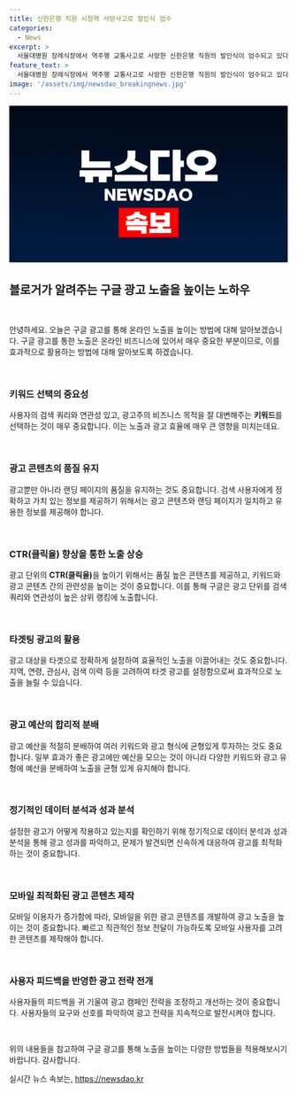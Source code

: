 ```yaml
---
title: 신한은행 직원 시청역 사망사고로 발인식 엄수
categories:
  - News
excerpt: >
  서울대병원 장례식장에서 역주행 교통사고로 사망한 신한은행 직원의 발인식이 엄수되고 있다.
feature_text: >
  서울대병원 장례식장에서 역주행 교통사고로 사망한 신한은행 직원의 발인식이 엄수되고 있다.
image: '/assets/img/newsdao_breakingnews.jpg'
---
```


<p><img src="/assets/img/newsdao_breakingnews.jpg" alt="bookingtag 속보" /></p>

<h2 data-ke-size="size26">블로거가 알려주는 구글 광고 노출을 높이는 노하우</h2>

<p data-ke-size="size16">&nbsp;</p>

<p>안녕하세요. 오늘은 구글 광고를 통해 온라인 노출을 높이는 방법에 대해 알아보겠습니다. 구글 광고를 통한 노출은 온라인 비즈니스에 있어서 매우 중요한 부분이므로, 이를 효과적으로 활용하는 방법에 대해 알아보도록 하겠습니다.</p>

<p data-ke-size="size16">&nbsp;</p>

<h3>키워드 선택의 중요성</h3>

<p data-ke-size="size16">사용자의 검색 쿼리와 연관성 있고, 광고주의 비즈니스 목적을 잘 대변해주는 <b>키워드</b>를 선택하는 것이 매우 중요합니다. 이는 노출과 광고 효율에 매우 큰 영향을 미치는데요.</p>

<p data-ke-size="size16">&nbsp;</p>

<h3>광고 콘텐츠의 품질 유지</h3>

<p data-ke-size="size16">광고뿐만 아니라 랜딩 페이지의 품질을 유지하는 것도 중요합니다. 검색 사용자에게 정확하고 가치 있는 정보를 제공하기 위해서는 광고 콘텐츠와 랜딩 페이지가 일치하고 유용한 정보를 제공해야 합니다.</p>

<p data-ke-size="size16">&nbsp;</p>

<h3>CTR(클릭율) 향상을 통한 노출 상승</h3>

<p data-ke-size="size16">광고 단위의 <b>CTR(클릭율)</b>을 높이기 위해서는 품질 높은 콘텐츠를 제공하고, 키워드와 광고 콘텐츠 간의 관련성을 높이는 것이 중요합니다. 이를 통해 구글은 광고 단위를 검색 쿼리와 연관성이 높은 상위 랭킹에 노출합니다.</p>

<p data-ke-size="size16">&nbsp;</p>

<h3>타겟팅 광고의 활용</h3>

<p data-ke-size="size16">광고 대상을 타겟으로 정확하게 설정하여 효율적인 노출을 이끌어내는 것도 중요합니다. 지역, 연령, 관심사, 검색 이력 등을 고려하여 타겟 광고를 설정함으로써 효과적으로 노출을 늘릴 수 있습니다.</p>

<p data-ke-size="size16">&nbsp;</p>

<h3>광고 예산의 합리적 분배</h3>

<p data-ke-size="size16">광고 예산을 적절히 분배하여 여러 키워드와 광고 형식에 균형있게 투자하는 것도 중요합니다. 일부 효과가 좋은 광고에만 예산을 모으는 것이 아니라 다양한 키워드와 광고 유형에 예산을 분배하여 노출을 균형 있게 유지해야 합니다.</p>

<p data-ke-size="size16">&nbsp;</p>

<h3>정기적인 데이터 분석과 성과 분석</h3>

<p data-ke-size="size16">설정한 광고가 어떻게 작용하고 있는지를 확인하기 위해 정기적으로 데이터 분석과 성과 분석을 통해 광고 성과를 파악하고, 문제가 발견되면 신속하게 대응하여 광고를 최적화하는 것이 중요합니다.</p>

<p data-ke-size="size16">&nbsp;</p>

<h3>모바일 최적화된 광고 콘텐츠 제작</h3>

<p data-ke-size="size16">모바일 이용자가 증가함에 따라, 모바일을 위한 광고 콘텐츠를 개발하여 광고 노출을 높이는 것이 중요합니다. 빠르고 직관적인 정보 전달이 가능하도록 모바일 사용자를 고려한 콘텐츠를 제작해야 합니다.</p>

<p data-ke-size="size16">&nbsp;</p>

<h3>사용자 피드백을 반영한 광고 전략 전개</h3>

<p data-ke-size="size16">사용자들의 피드백을 귀 기울여 광고 캠페인 전략을 조정하고 개선하는 것이 중요합니다. 사용자들의 요구와 선호를 파악하여 광고 전략을 지속적으로 발전시켜야 합니다.</p>

<p data-ke-size="size16">&nbsp;</p>

<p>위의 내용들을 참고하여 구글 광고를 통해 노출을 높이는 다양한 방법들을 적용해보시기 바랍니다. 감사합니다.</p>
실시간 뉴스 속보는, <a href="https://newsdao.kr" rel="dofollow">https://newsdao.kr</a>



